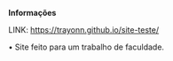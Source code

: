 <b>Informações</b>

LINK: https://trayonn.github.io/site-teste/

• Site feito para um trabalho de faculdade.

